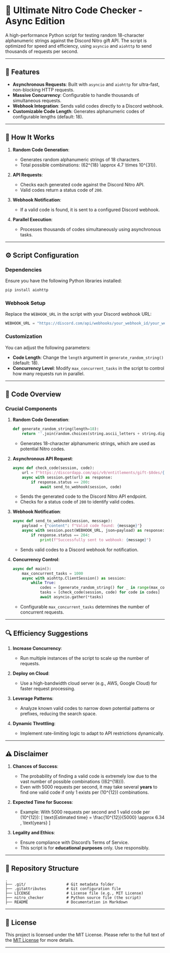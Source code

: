 # 🎯 Ultimate Nitro Code Checker - Async Edition

A high-performance Python script for testing random 18-character alphanumeric strings against the Discord Nitro gift API. The script is optimized for speed and efficiency, using `asyncio` and `aiohttp` to send thousands of requests per second.

---

## 🚀 Features

- **Asynchronous Requests**: Built with `asyncio` and `aiohttp` for ultra-fast, non-blocking HTTP requests.
- **Massive Concurrency**: Configurable to handle thousands of simultaneous requests.
- **Webhook Integration**: Sends valid codes directly to a Discord webhook.
- **Customizable Code Length**: Generates alphanumeric codes of configurable lengths (default: 18).

---

## 📜 How It Works

1. **Random Code Generation**:
   - Generates random alphanumeric strings of 18 characters.
   - Total possible combinations: \(62^{18} \approx 4.7 \times 10^{31}\).

2. **API Requests**:
   - Checks each generated code against the Discord Nitro API.
   - Valid codes return a status code of `200`.

3. **Webhook Notification**:
   - If a valid code is found, it is sent to a configured Discord webhook.

4. **Parallel Execution**:
   - Processes thousands of codes simultaneously using asynchronous tasks.

---

## ⚙️ Script Configuration

### Dependencies

Ensure you have the following Python libraries installed:
```bash
pip install aiohttp
```

### Webhook Setup
Replace the `WEBHOOK_URL` in the script with your Discord webhook URL:
```python
WEBHOOK_URL = "https://discord.com/api/webhooks/your_webhook_id/your_webhook_token"
```

### Customization
You can adjust the following parameters:
- **Code Length**: Change the `length` argument in `generate_random_string()` (default: 18).
- **Concurrency Level**: Modify `max_concurrent_tasks` in the script to control how many requests run in parallel.

---

## 📝 Code Overview

### Crucial Components

1. **Random Code Generation**:
   ```python
   def generate_random_string(length=18):
       return ''.join(random.choices(string.ascii_letters + string.digits, k=length))
   ```
   - Generates 18-character alphanumeric strings, which are used as potential Nitro codes.

2. **Asynchronous API Request**:
   ```python
   async def check_code(session, code):
       url = f"https://discordapp.com/api/v9/entitlements/gift-$0des/{code}?with_application=false&with_subscription_plan=true"
       async with session.get(url) as response:
           if response.status == 200:
               await send_to_webhook(session, code)
   ```
   - Sends the generated code to the Discord Nitro API endpoint.
   - Checks for a status code of `200` to identify valid codes.

3. **Webhook Notification**:
   ```python
   async def send_to_webhook(session, message):
       payload = {"content": f"Valid code found: {message}"}
       async with session.post(WEBHOOK_URL, json=payload) as response:
           if response.status == 204:
               print(f"Successfully sent to webhook: {message}")
   ```
   - Sends valid codes to a Discord webhook for notification.

4. **Concurrency Control**:
   ```python
   async def main():
       max_concurrent_tasks = 1000
       async with aiohttp.ClientSession() as session:
           while True:
               codes = [generate_random_string() for _ in range(max_concurrent_tasks)]
               tasks = [check_code(session, code) for code in codes]
               await asyncio.gather(*tasks)
   ```
   - Configurable `max_concurrent_tasks` determines the number of concurrent requests.

---

## 🔍 Efficiency Suggestions

1. **Increase Concurrency**:
   - Run multiple instances of the script to scale up the number of requests.

2. **Deploy on Cloud**:
   - Use a high-bandwidth cloud server (e.g., AWS, Google Cloud) for faster request processing.

3. **Leverage Patterns**:
   - Analyze known valid codes to narrow down potential patterns or prefixes, reducing the search space.

4. **Dynamic Throttling**:
   - Implement rate-limiting logic to adapt to API restrictions dynamically.

---

## ⚠️ Disclaimer

1. **Chances of Success**:
   - The probability of finding a valid code is extremely low due to the vast number of possible combinations (\(62^{18}\)).
   - Even with 5000 requests per second, it may take several **years** to find one valid code if only 1 exists per \(10^{12}\) combinations.

2. **Expected Time for Success**:
   - Example: With 5000 requests per second and 1 valid code per \(10^{12}\):
     \[
     \text{Estimated time} = \frac{10^{12}}{5000} \approx 6.34 \, \text{years}
     \]

3. **Legality and Ethics**:
   - Ensure compliance with Discord’s Terms of Service.
   - This script is for **educational purposes** only. Use responsibly.

---

## 📂 Repository Structure

```
.
├── .git/                  # Git metadata folder
├── .gitattributes         # Git configuration file
├── LICENSE                # License file (e.g., MIT License)
├── nitro_checker          # Python source file (the script)
├── README                 # Documentation in Markdown
```

---

## 📜 License

This project is licensed under the MIT License. Please refer to the full text of the [MIT License](https://github.com/SudiptaSaha20/Discord-Nitro-Generator/blob/main/LICENSE) for more details.

---